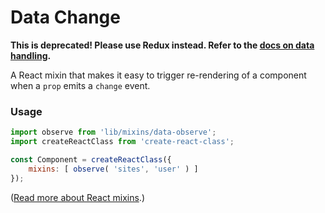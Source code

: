 Data Change
===========

**This is deprecated! Please use Redux instead. Refer to the [docs on data handling](/docs/our-approach-to-data.md).**

A React mixin that makes it easy to trigger re-rendering of a component when a `prop` emits a `change` event.


### Usage


```js
import observe from 'lib/mixins/data-observe';
import createReactClass from 'create-react-class';

const Component = createReactClass({
	mixins: [ observe( 'sites', 'user' ) ]
});
```

([Read more about React mixins](http://facebook.github.io/react/docs/reusable-components.html#mixins).)
